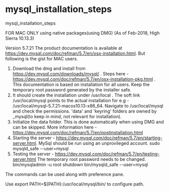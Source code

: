 # mysql_installation_steps
mysql_installation_steps

FOR MAC ONLY using native packages(using DMG) (As of Feb-2018, High Sierra 10.13.3)

Version 5.7.21
The product documentation is available at https://dev.mysql.com/doc/refman/5.7/en/osx-installation.html. But following is the gist for MAC users.

1) Download the dmg and install from https://dev.mysql.com/downloads/mysql/ . Steps here - https://dev.mysql.com/doc/refman/5.7/en/osx-installation-pkg.html . This documentation is based on installation for all users. Keep the temporary root password generated by the installer safe.
2) It should create the installation under /usr/local . The soft link /usr/local/mysql points to the actual installation for e.g - /usr/local/mysql-5.7.21-macos10.13-x86_64. Navigate to /usr/local/mysql and check the permissions. 'data' and 'keyring' folders are owned by _mysql(to keep in mind, not relevant for installation).
3) Initialize the data folder. This is done automatically when using DMG and can be skipped. More information here -  https://dev.mysql.com/doc/refman/5.7/en/postinstallation.html
4) Starting the server - https://dev.mysql.com/doc/refman/5.7/en/starting-server.html. MySql should be run using an unprovileged account.
sudo mysqld_safe --user=mysql
5) Testing the server  - https://dev.mysql.com/doc/refman/5.7/en/testing-server.html
The temporary root password needs to be changed.
bin/mysqladmin -u root shutdown
bin/mysqld_safe --user=mysql

The commands can be used along with preference pane.

Use export PATH=${PATH}:/usr/local/mysql/bin/ to configure path.
